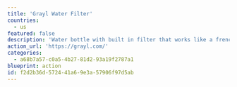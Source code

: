 ```yaml
---
title: 'Grayl Water Filter'
countries:
  - us
featured: false
description: 'Water bottle with built in filter that works like a french press. Great for urban and outdoor use.'
action_url: 'https://grayl.com/'
categories:
  - a68b7a57-c0a5-4b27-81d2-93a19f2787a1
blueprint: action
id: f2d2b36d-5724-41a6-9e3a-57906f97d5ab
---
```

